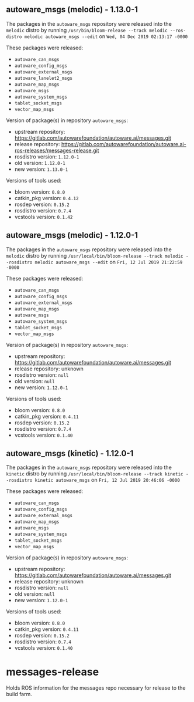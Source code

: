 ## autoware_msgs (melodic) - 1.13.0-1

The packages in the `autoware_msgs` repository were released into the `melodic` distro by running `/usr/bin/bloom-release --track melodic --ros-distro melodic autoware_msgs --edit` on `Wed, 04 Dec 2019 02:13:17 -0000`

These packages were released:
- `autoware_can_msgs`
- `autoware_config_msgs`
- `autoware_external_msgs`
- `autoware_lanelet2_msgs`
- `autoware_map_msgs`
- `autoware_msgs`
- `autoware_system_msgs`
- `tablet_socket_msgs`
- `vector_map_msgs`

Version of package(s) in repository `autoware_msgs`:

- upstream repository: https://gitlab.com/autowarefoundation/autoware.ai/messages.git
- release repository: https://gitlab.com/autowarefoundation/autoware.ai-ros-releases/messages-release.git
- rosdistro version: `1.12.0-1`
- old version: `1.12.0-1`
- new version: `1.13.0-1`

Versions of tools used:

- bloom version: `0.8.0`
- catkin_pkg version: `0.4.12`
- rosdep version: `0.15.2`
- rosdistro version: `0.7.4`
- vcstools version: `0.1.42`


## autoware_msgs (melodic) - 1.12.0-1

The packages in the `autoware_msgs` repository were released into the `melodic` distro by running `/usr/local/bin/bloom-release --track melodic --rosdistro melodic autoware_msgs --edit` on `Fri, 12 Jul 2019 21:22:59 -0000`

These packages were released:
- `autoware_can_msgs`
- `autoware_config_msgs`
- `autoware_external_msgs`
- `autoware_map_msgs`
- `autoware_msgs`
- `autoware_system_msgs`
- `tablet_socket_msgs`
- `vector_map_msgs`

Version of package(s) in repository `autoware_msgs`:

- upstream repository: https://gitlab.com/autowarefoundation/autoware.ai/messages.git
- release repository: unknown
- rosdistro version: `null`
- old version: `null`
- new version: `1.12.0-1`

Versions of tools used:

- bloom version: `0.8.0`
- catkin_pkg version: `0.4.11`
- rosdep version: `0.15.2`
- rosdistro version: `0.7.4`
- vcstools version: `0.1.40`


## autoware_msgs (kinetic) - 1.12.0-1

The packages in the `autoware_msgs` repository were released into the `kinetic` distro by running `/usr/local/bin/bloom-release --track kinetic --rosdistro kinetic autoware_msgs` on `Fri, 12 Jul 2019 20:46:06 -0000`

These packages were released:
- `autoware_can_msgs`
- `autoware_config_msgs`
- `autoware_external_msgs`
- `autoware_map_msgs`
- `autoware_msgs`
- `autoware_system_msgs`
- `tablet_socket_msgs`
- `vector_map_msgs`

Version of package(s) in repository `autoware_msgs`:

- upstream repository: https://gitlab.com/autowarefoundation/autoware.ai/messages.git
- release repository: unknown
- rosdistro version: `null`
- old version: `null`
- new version: `1.12.0-1`

Versions of tools used:

- bloom version: `0.8.0`
- catkin_pkg version: `0.4.11`
- rosdep version: `0.15.2`
- rosdistro version: `0.7.4`
- vcstools version: `0.1.40`


# messages-release

Holds ROS information for the messages repo necessary for release to the build farm.